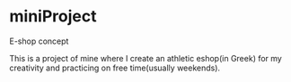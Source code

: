 # miniProject
E-shop concept

This is a project of mine where I create an athletic eshop(in Greek) for my creativity and practicing on free time(usually weekends).
